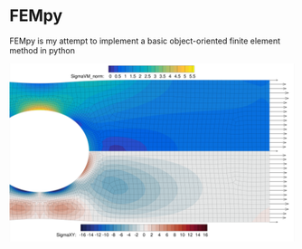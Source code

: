 # FEMpy
FEMpy is my attempt to implement a basic object-oriented finite element method in python

![Pretty Colours](Images/PrettyColours.png)